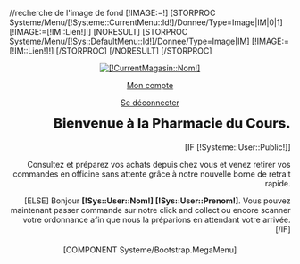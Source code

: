 //recherche de l'image de fond
[!IMAGE:=!]
[STORPROC Systeme/Menu/[!Systeme::CurrentMenu::Id!]/Donnee/Type=Image|IM|0|1]
[!IMAGE:=[!IM::Lien!]!]
[NORESULT]
[STORPROC Systeme/Menu/[!Sys::DefaultMenu::Id!]/Donnee/Type=Image|IM]
[!IMAGE:=[!IM::Lien!]!]
[/STORPROC]
[/NORESULT]
[/STORPROC]
<header id="header" class="header-wrap" style="background-image: url(/[!IMAGE!]);">
    <section class="header">
        <div class="container" >
            <div class="row">
                <div class="col-md-3">
                    <a id="header_logo" href="/" title="[!CurrentMagasin::Nom!]"> <img class="logo img-responsive" src="/[!CurrentMagasin::Logo!]" alt="[!CurrentMagasin::Nom!]" /> </a>
                </div>
                <div class="col-md-9">
                    <div class="row" style="margin-bottom: 20px;">
                        <div class="col-md-4  carre-wrapper" style="padding:0;">
                            <a class="carre carre-vert" href="/Mon-compte"><i class="fa fa-user-md"></i><p>Mon compte</p></a>
                            <a class="carre carre-orange" href="/Systeme/Deconnexion"><i class="fa fa-sign-out"></i><p>Se déconnecter</p></a>
                        </div>
                        <div class="col-md-8" style="padding:0;text-align: right">
                            <h2 style="margin-top: 10px;font-size: 24px;font-weight: 800;">Bienvenue à la Pharmacie du Cours.</h2>
                            [IF [!Systeme::User::Public!]]
                            <p>Consultez et préparez vos achats depuis chez vous et venez retirer vos commandes en officine sans attente grâce à notre nouvelle borne de retrait rapide.  </p>
                            [ELSE]
                            Bonjour <strong>[!Sys::User::Nom!] [!Sys::User::Prenom!]</strong>. Vous pouvez maintenant passer commande sur notre click and collect ou encore scanner votre ordonnance afin que nous la préparions en attendant votre arrivée.
                            [/IF]
                        </div>
                    </div>
                    [COMPONENT Systeme/Bootstrap.MegaMenu]
                </div>
            </div>
        </div>
    </section>
</header>
